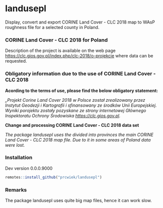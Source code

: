 # landusepl
Display, convert and export CORINE Land Cover - CLC 2018 map to WAsP roughness file for a selected county in Poland.

### CORINE Land Cover - CLC 2018 for Poland
Description of the project is available on the web page <https://clc.gios.gov.pl/index.php/clc-2018/o-projekcie> where data can be requested.

### Obligatory information due to the use of CORINE Land Cover - CLC 2018

**Acording to the terms of use, please find the below obligatory statement:**

*„Projekt Corine Land Cover 2018 w Polsce został zrealizowany przez Instytut Geodezji i Kartografii i sfinansowany ze środków Unii Europejskiej. Wyniki porojektu zostały pozyskane ze strony internetowej Głównego Inspektoratu Ochrony Środowiska <https://clc.gios.gov.pl>.*

**Change and processing CORINE Land Cover - CLC 2018 data set**

*The package landusepl uses the divided into provinces the main CORINE Land Cover - CLC 2018 map file. Due to it in some areas of Poland data were lost.*

### Installation

Dev version 0.0.0.9000

``` r
remotes::install_github("prcwiek/landusepl")
```

### Remarks
The package landusepl uses quite big map files, hence it can work slow. 




